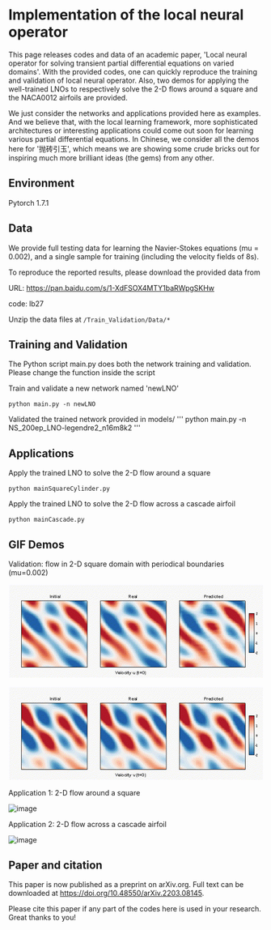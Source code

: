 # Implementation of  the local neural operator

This page releases codes and data of an academic paper, 'Local neural operator for solving transient partial differential equations on varied domains'.
With the provided codes, one can quickly reproduce the training and validation of local neural operator.
Also, two demos for applying the well-trained LNOs to respectively solve the 2-D flows around a square and the NACA0012 airfoils are provided.

We just consider the networks and applications provided here as examples.
And we believe that, with the local learning framework, more sophisticated architectures or interesting applications could come out soon for learning various partial differential equations.
In Chinese, we consider all the demos here for '抛砖引玉', which means we are showing some crude bricks out for inspiring much more brilliant ideas (the gems) from any other.

## Environment

Pytorch 1.7.1

## Data

We provide full testing data for learning the Navier-Stokes equations (mu = 0.002), and a single sample for training (including the velocity fields of 8s).

To reproduce the reported results, please download the provided data from

URL: https://pan.baidu.com/s/1-XdFSOX4MTY1baRWpgSKHw 

code: lb27 

Unzip the data files at ```/Train_Validation/Data/*```

## Training and Validation

The Python script main.py does both the network training and validation.
Please change the function inside the script

Train and validate a new network named 'newLNO'
```
python main.py -n newLNO
```

Validated the trained network provided in models/
'''
python main.py -n NS_200ep_LNO-legendre2_n16m8k2
'''

## Applications

Apply the trained LNO to solve the 2-D flow around a square

```
python mainSquareCylinder.py
```

Apply the trained LNO to solve the 2-D flow across a cascade airfoil

```
python mainCascade.py
```

## GIF Demos

Validation: flow in 2-D square domain with periodical boundaries (mu=0.002)

 ![image]( demos/Re500Case3_u_L.gif)
 
 ![image]( demos/Re500Case3_v_L.gif)
 
Application 1: 2-D flow around a square

 ![image]( demos/SquareCylinder_L.gif)

Application 2: 2-D flow across a cascade airfoil

 ![image]( demos/Airfoil_L.gif)

## Paper and citation 

This paper is now published as a preprint on arXiv.org.
Full text can be downloaded at https://doi.org/10.48550/arXiv.2203.08145.

Please cite this paper if any part of the codes here is used in your research. Great thanks to you!

